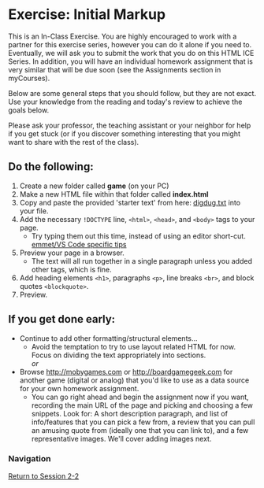 # Exercise: Initial Markup 

This is an In-Class Exercise. You are highly encouraged to work with a partner for this exercise series, however you can do it alone if you need to.  Eventually, we will ask you to submit the work that you do on this HTML ICE Series.  In addition, you will have an individual homework assignment that is very similar that will be due soon (see the Assignments section in myCourses).

Below are some general steps that you should follow, but they are not exact.  Use your knowledge from the reading and today's review to achieve the goals below.

Please ask your professor, the teaching assistant or your neighbor for help if you get stuck (or if you discover something interesting that you might want to share with the rest of the class).

## Do the following:
1. Create a new folder called **game** (on your PC)
2. Make a new HTML file within that folder called **index.html**
3. Copy and paste the provided 'starter text' from here: [digdug.txt](digdug.txt) into your file.
4. Add the necessary `!DOCTYPE` line, `<html>`, `<head>`, and `<body>` tags to your page.  
    - Try typing them out this time, instead of using an editor short-cut. [emmet/VS Code specific tips](vscodehtml.md)
5. Preview your page in a browser.
    - The text will all run together in a single paragraph unless you added other tags, which is fine.
6. Add heading elements `<h1>`, paragraphs `<p>`, line breaks `<br>`, and block quotes `<blockquote>`.
7. Preview.

## If you get done early:
- Continue to add other formatting/structural elements... 
    - Avoid the temptation to try to use layout related HTML for now.  Focus on dividing the text appropriately into sections.  
    *or* 
- Browse http://mobygames.com or http://boardgamegeek.com for another game (digital or analog) that you'd like to use as a data source for your own homework assignment.  
    - You can go right ahead and begin the assignment now if you want, recording the main URL of the page and picking and choosing a few snippets.  Look for:  A short description paragraph, and list of info/features that you can pick a few from, a review that you can pull an amusing quote from (ideally one that you can link to), and a few representative images.  We'll cover adding images next.
    
### Navigation
[Return to Session 2-2](../sessions/2-2.md)
